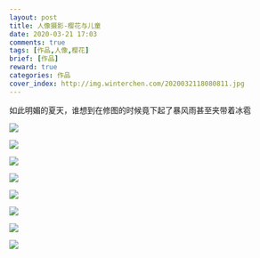 ```yaml
---
layout: post
title: 人像摄影-樱花与儿童
date: 2020-03-21 17:03
comments: true
tags: [作品,人像,樱花]
brief: [作品]
reward: true
categories: 作品
cover_index: http://img.winterchen.com/2020032118080811.jpg
---
```


如此明媚的夏天，谁想到在修图的时候竟下起了暴风雨甚至夹带着冰雹

![](http://img.winterchen.com/20200321180808.jpg)

![](http://img.winterchen.com/20200613205245.png)

![](http://img.winterchen.com/20200613205359.png)

![](http://img.winterchen.com/20200613205359.png)

![](http://img.winterchen.com/20200613210119.png)

![](http://img.winterchen.com/20200613210244.png)

![](http://img.winterchen.com/20200613210346.png)

![](http://img.winterchen.com/20200613210447.png)


